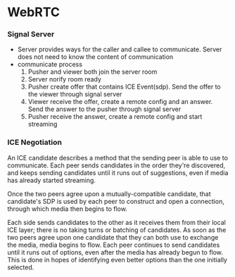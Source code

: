 # WebRTC

### Signal Server

* Server provides ways for the caller and callee to communicate. Server does not need to know the content of communication
* communicate process
  1. Pusher and viewer both join the server room
  2. Server norify room ready
  3. Pusher create offer that contains ICE Event(sdp). Send the offer to the viewer through signal server
  4. Viewer receive the offer, create a remote config and an answer. Send the answer to the pusher through signal server
  5. Pusher receive the answer, create a remote config and start streaming

### ICE Negotiation

An ICE candidate describes a method that the sending peer is able to use to communicate. Each peer sends candidates in the order they're discovered, and keeps sending candidates until it runs out of suggestions, even if media has already started streaming.

Once the two peers agree upon a mutually-compatible candidate, that candidate's SDP is used by each peer to construct and open a connection, through which media then begins to flow.

Each side sends candidates to the other as it receives them from their local ICE layer; there is no taking turns or batching of candidates. As soon as the two peers agree upon one candidate that they can both use to exchange the media, media begins to flow. Each peer continues to send candidates until it runs out of options, even after the media has already begun to flow. This is done in hopes of identifying even better options than the one initially selected.